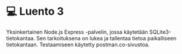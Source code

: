 # 💻 Luento 3
Yksinkertainen Node.js Express -palvelin, jossa käytetään SQLite3-tietokantaa. Sen tarkoituksena on lukea ja tallentaa tietoa paikalliseen tietokantaan. 
Testaamiseen käytetty postman.co-sivustoa.
